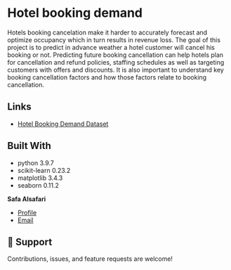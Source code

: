 # Hotel booking demand 
Hotels booking cancelation make it harder to accurately forecast and optimize
occupancy which in turn results in revenue loss. The goal of this project is to
predict in advance weather a hotel customer will cancel his booking or not.
Predicting future booking cancellation can help hotels plan for cancellation and
refund policies, staffing schedules as well as targeting customers with offers and
discounts. It is also important to understand key booking cancellation factors and
how those factors relate to booking cancellation.

## Links
  
- [Hotel Booking Demand Dataset](https://www.kaggle.com/jessemostipak/hotel-booking-demand)






## Built With

- python       3.9.7
- scikit-learn 0.23.2
- matplotlib   3.4.3
- seaborn      0.11.2




**Safa Alsafari**

- [Profile](https://github.com/safa212 "Safa Alsafari")
- [Email](mailto:sbalsefri@gmail.com?subject=Hi "Hi!")

## 🤝 Support

Contributions, issues, and feature requests are welcome!
